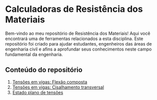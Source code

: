# Calculadoras de Resistência dos Materiais

Bem-vindo ao meu repositório de Resistência dos Materiais! Aqui você encontrará uma de ferramentas relacionados a esta disciplina. Este repositório foi criado para ajudar estudantes, engenheiros das áreas de engenharia civil e afins a aprofundar seus conhecimentos neste campo fundamental da engenharia.

## Conteúdo do repositório
1. [Tensões em vigas: Flexão composta](https://github.com/rafaelnmbarros/Calculadoras-Resistencia--dos-Materiais/blob/5b022b59b861c833fe5c4aaa2254fb7b5bcd98af/Tensoes-em-vigas.ipynb)
2. [Tensões em vigas: Cisalhamento transversal]()
3. [Estado plano de tensões]()
